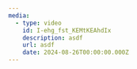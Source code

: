 ```yaml
---
media:
  - type: video
    id: I-ehg_fst_KEMtKEAhdIx
    description: asdf
    url: asdf
    date: 2024-08-26T00:00:00.000Z
---
```

